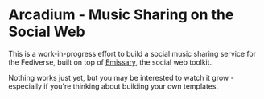 # Arcadium - Music Sharing on the Social Web

This is a work-in-progress effort to build a social music sharing service for the Fediverse, built on top of [Emissary](https://emissary.dev), the social web toolkit.

Nothing works just yet, but you may be interested to watch it grow - especially if you're thinking about building your own  templates.
